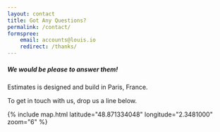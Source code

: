 ```yaml
---
layout: contact
title: Got Any Questions?
permalink: /contact/
formspree:
    email: accounts@louis.io
    redirect: /thanks/
---
```


##### We would be please to answer them!

Estimates is designed and build in Paris, France.

To get in touch with us, drop us a line below.

{% include map.html latitude="48.871334048" longitude="2.3481000" zoom="6" %}
